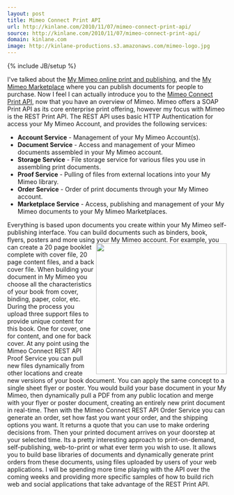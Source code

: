 ```yaml
---
layout: post
title: Mimeo Connect Print API
url: http://kinlane.com/2010/11/07/mimeo-connect-print-api/
source: http://kinlane.com/2010/11/07/mimeo-connect-print-api/
domain: kinlane.com
image: http://kinlane-productions.s3.amazonaws.com/mimeo-logo.jpg
---
```

{% include JB/setup %}

<p>
     I've talked about the <a href="http://www.kinlane.com/2010/10/my-mimeo-future-of-technology-and-printing/">My Mimeo online print and publishing</a>, and the <a href="http://www.kinlane.com/2010/10/my-mimeo-marketplace-creating-a-online-print-store/">My Mimeo Marketplace</a> where you can publish documents for people to purchase. Now I feel I can actually introduce you to the <a href="http://www.mimeo.com/solutions/mimeo-connect.php">Mimeo Connect Print API</a>, now that you have an overview of Mimeo. Mimeo offers a SOAP Print API as its core enterprise print offering, however my focus with Mimeo is the REST Print API. The REST API uses basic HTTP Authentication for access your My Mimeo Account, and provides the following services:
</p>
<ul class="mainlist">
     <li>
          <strong>Account Service</strong> - Management of your My Mimeo Account(s).
     </li>
     <li>
          <strong>Document Service</strong> - Access and management of your Mimeo documents assembled in your My Mimeo account.
     </li>
     <li>
          <strong>Storage Service</strong> - File storage service for various files you use in assembling print documents.
     </li>
     <li>
          <strong>Proof Service</strong> - Pulling of files from external locations into your My Mimeo library.
     </li>
     <li>
          <strong>Order Service</strong> - Order of print documents through your My Mimeo account.
     </li>
     <li>
          <strong>Marketplace Service</strong> - Access, publishing and management of your My Mimeo documents to your My Mimeo Marketplaces.
     </li>
</ul>
<p>
     Everything is based upon documents you create within your My Mimeo self-publishing interface. You can build documents such as binders, book, flyers, posters and more using your My Mimeo account. <img class="c1" src="http://kinlane-productions.s3.amazonaws.com/mimeo-logo.jpg" alt="" width="300" align="right" /> For example, you can create a 20 page booklet complete with cover file, 20 page content files, and a back cover file. When building your document in My Mimeo you choose all the characteristics of your book from cover, binding, paper, color, etc. During the process you upload three support files to provide unique content for this book. One for cover, one for content, and one for back cover. At any point using the Mimeo Connect REST API Proof Service you can pull new files dynamically from other locations and create new versions of your book document. You can apply the same concept to a single sheet flyer or poster. You would build your base document in your My Mimeo, then dynamically pull a PDF from any public location and merge with your flyer or poster document, creating an entirely new print document in real-time. Then with the Mimeo Connect REST API Order Service you can generate an order, set how fast you want your order, and the shipping options you want. It returns a quote that you can use to make ordering decisions from. Then your printed document arrives on your doorstep at your selected time. Its a pretty interesting approach to print-on-demand, self-publishing, web-to-print or what ever term you wish to use. It allows you to build base libraries of documents and dynamically generate print orders from these documents, using files uploaded by users of your web applications. I will be spending more time playing with the API over the coming weeks and providing more specific samples of how to build rich web and social applications that take advantage of the REST Print API.
</p>